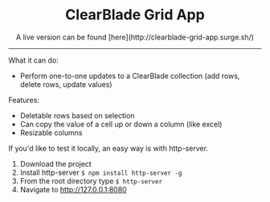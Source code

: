 <h1 align="center">
ClearBlade Grid App
</h1>



<p align="center">
A live version can be found [here](http://clearblade-grid-app.surge.sh/)
</p>

---


What it can do:

* Perform one-to-one updates to a ClearBlade collection (add rows, delete rows, update values)



Features:

 * Deletable rows based on selection
 * Can copy the value of a cell up or down a column (like excel)
 * Resizable columns
 
 If you'd like to test it locally, an easy way is with http-server.
 
 1. Download the project
 2. Install http-server
 `$ npm install http-server -g`
 3. From the root directory type 
 `$ http-server`
 4. Navigate to http://127.0.0.1:8080